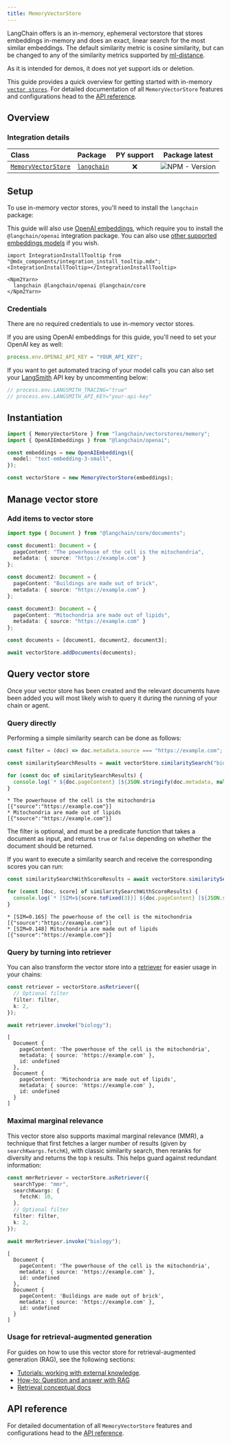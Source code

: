 ```yaml
---
title: MemoryVectorStore
---
```


LangChain offers is an in-memory, ephemeral vectorstore that stores embeddings in-memory and does an exact, linear search for the most similar embeddings. The default similarity metric is cosine similarity, but can be changed to any of the similarity metrics supported by [ml-distance](https://mljs.github.io/distance/modules/similarity.html).

As it is intended for demos, it does not yet support ids or deletion.

This guide provides a quick overview for getting started with in-memory [`vector stores`](/oss/concepts/#vectorstores). For detailed documentation of all `MemoryVectorStore` features and configurations head to the [API reference](https://api.js.langchain.com/classes/langchain.vectorstores_memory.MemoryVectorStore.html).

## Overview

### Integration details

| Class | Package | PY support |  Package latest |
| :--- | :--- | :---: | :---: |
| [`MemoryVectorStore`](https://api.js.langchain.com/classes/langchain.vectorstores_memory.MemoryVectorStore.html) | [`langchain`](https://www.npmjs.com/package/langchain) | ❌ |  ![NPM - Version](https://img.shields.io/npm/v/langchain?style=flat-square&label=%20&) |

## Setup

To use in-memory vector stores, you'll need to install the `langchain` package:

This guide will also use [OpenAI embeddings](/oss/integrations/text_embedding/openai), which require you to install the `@langchain/openai` integration package. You can also use [other supported embeddings models](/oss/integrations/text_embedding) if you wish.

```{=mdx}
import IntegrationInstallTooltip from "@mdx_components/integration_install_tooltip.mdx";
<IntegrationInstallTooltip></IntegrationInstallTooltip>

<Npm2Yarn>
  langchain @langchain/openai @langchain/core
</Npm2Yarn>
```

### Credentials

There are no required credentials to use in-memory vector stores.

If you are using OpenAI embeddings for this guide, you'll need to set your OpenAI key as well:

```typescript
process.env.OPENAI_API_KEY = "YOUR_API_KEY";
```

If you want to get automated tracing of your model calls you can also set your [LangSmith](https://docs.smith.langchain.com/) API key by uncommenting below:

```typescript
// process.env.LANGSMITH_TRACING="true"
// process.env.LANGSMITH_API_KEY="your-api-key"
```

## Instantiation

```typescript
import { MemoryVectorStore } from "langchain/vectorstores/memory";
import { OpenAIEmbeddings } from "@langchain/openai";

const embeddings = new OpenAIEmbeddings({
  model: "text-embedding-3-small",
});

const vectorStore = new MemoryVectorStore(embeddings);
```

## Manage vector store

### Add items to vector store

```typescript
import type { Document } from "@langchain/core/documents";

const document1: Document = {
  pageContent: "The powerhouse of the cell is the mitochondria",
  metadata: { source: "https://example.com" }
};

const document2: Document = {
  pageContent: "Buildings are made out of brick",
  metadata: { source: "https://example.com" }
};

const document3: Document = {
  pageContent: "Mitochondria are made out of lipids",
  metadata: { source: "https://example.com" }
};

const documents = [document1, document2, document3];

await vectorStore.addDocuments(documents);
```

## Query vector store

Once your vector store has been created and the relevant documents have been added you will most likely wish to query it during the running of your chain or agent.

### Query directly

Performing a simple similarity search can be done as follows:

```typescript
const filter = (doc) => doc.metadata.source === "https://example.com";

const similaritySearchResults = await vectorStore.similaritySearch("biology", 2, filter)

for (const doc of similaritySearchResults) {
  console.log(`* ${doc.pageContent} [${JSON.stringify(doc.metadata, null)}]`);
}
```

```output
* The powerhouse of the cell is the mitochondria [{"source":"https://example.com"}]
* Mitochondria are made out of lipids [{"source":"https://example.com"}]
```

The filter is optional, and must be a predicate function that takes a document as input, and returns `true` or `false` depending on whether the document should be returned.

If you want to execute a similarity search and receive the corresponding scores you can run:

```typescript
const similaritySearchWithScoreResults = await vectorStore.similaritySearchWithScore("biology", 2, filter)

for (const [doc, score] of similaritySearchWithScoreResults) {
  console.log(`* [SIM=${score.toFixed(3)}] ${doc.pageContent} [${JSON.stringify(doc.metadata)}]`);
}
```

```output
* [SIM=0.165] The powerhouse of the cell is the mitochondria [{"source":"https://example.com"}]
* [SIM=0.148] Mitochondria are made out of lipids [{"source":"https://example.com"}]
```

### Query by turning into retriever

You can also transform the vector store into a [retriever](/oss/concepts/retrievers) for easier usage in your chains:

```typescript
const retriever = vectorStore.asRetriever({
  // Optional filter
  filter: filter,
  k: 2,
});

await retriever.invoke("biology");
```

```output
[
  Document {
    pageContent: 'The powerhouse of the cell is the mitochondria',
    metadata: { source: 'https://example.com' },
    id: undefined
  },
  Document {
    pageContent: 'Mitochondria are made out of lipids',
    metadata: { source: 'https://example.com' },
    id: undefined
  }
]
```

### Maximal marginal relevance

This vector store also supports maximal marginal relevance (MMR), a technique that first fetches a larger number of results (given by `searchKwargs.fetchK`), with classic similarity search, then reranks for diversity and returns the top `k` results. This helps guard against redundant information:

```typescript
const mmrRetriever = vectorStore.asRetriever({
  searchType: "mmr",
  searchKwargs: {
    fetchK: 10,
  },
  // Optional filter
  filter: filter,
  k: 2,
});

await mmrRetriever.invoke("biology");
```

```output
[
  Document {
    pageContent: 'The powerhouse of the cell is the mitochondria',
    metadata: { source: 'https://example.com' },
    id: undefined
  },
  Document {
    pageContent: 'Buildings are made out of brick',
    metadata: { source: 'https://example.com' },
    id: undefined
  }
]
```

### Usage for retrieval-augmented generation

For guides on how to use this vector store for retrieval-augmented generation (RAG), see the following sections:

- [Tutorials: working with external knowledge](/oss/tutorials/#working-with-external-knowledge).
- [How-to: Question and answer with RAG](/oss/how-to/#qa-with-rag)
- [Retrieval conceptual docs](/oss/concepts/retrieval)

## API reference

For detailed documentation of all `MemoryVectorStore` features and configurations head to the [API reference](https://api.js.langchain.com/classes/langchain.vectorstores_memory.MemoryVectorStore.html).
